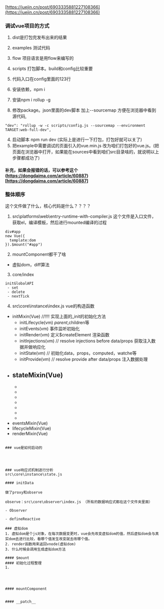 [https://juejin.cn/post/6903335881227108366](https://juejin.cn/post/6903335881227108366)

### 调试vue项目的方式
1. dist是打包完发布出来的结果
2. examples 测试代码
3. flow 项目语言是用flow来编写的
4. scripts 打包脚本。build和config比较重要
5. 代码入口在config里面的123行

1. 安装依赖，npm i
2. 安装npm i rollup -g
3. 修改package。json里面的dev脚本 加上--sourcemap 方便在浏览器中看到源代码,
```
"dev": "rollup -w -c scripts/config.js --sourcemap --environment TARGET:web-full-dev",
```
4. 启动脚本 npm run dev (实际上是进行一下打包，打包好就可以关了)
5. 把example中需要调试的页面引入的vue.min.js 改为咱们打包好的vue.js。(把页面在浏览器中打开，如果能在sources中看到咱们src目录啥的，就说明以上步骤都成功了)

#### 补充，如果会报错的话，可以参考这个(https://dongdaima.com/article/60887)[https://dongdaima.com/article/60887]

### 整体顺序
这个文件做了什么，核心代码是什么？？？？
1. src\platforms\web\entry-runtime-with-compiler.js
   这个文件是入口文件，获取el，编译模板，然后进行mounted编译的过程
```
div#app 
new Vue({
  template:dom
}).$mount("#app")

```
2. mountComponent都干了啥
  - 虚拟dom，diff算法
3. core/index

```
initGlobalAPI
 - set
 - delete
 - nextTick

```

4. src\core\instance\index.js
vue的构造函数

- initMixin(Vue) //!!!! 实现上面的_init的初始化方法
  - initLifecycle(vm) $parent,$children等
  - initEvents(vm) 事件监听初始化
  - initRender(vm) 定义$createElement 渲染函数
  - initInjections(vm) // resolve injections before data/props 获取注入数据并做响应化
  - initState(vm) // 初始化data，props，computed，watche等
  - initProvide(vm) // resolve provide after data/props 注入数据处理
- stateMixin(Vue)
  - 
  - 
  - 
  - 
  - 
  - 
  - 
  - 
- eventsMixin(Vue)
- lifecycleMixin(Vue)
- renderMixin(Vue)

```

### vue是如何启动的




### vue响应式机制逐行分析
src\core\instance\state.js

#### initData

做了proxy和observe

observe：src\core\observer\index.js （所有的数据响应式都在这个文件夹里面）

- Observer

- defineReactive

### 虚拟dom
1. 虚拟dom是个js对象，在每次数据变更时，vue会先改变虚拟dom的值，然后虚拟dom会与真实dom去进行比较，看哪个值发生改变就去改哪个值。
2. render函数用来返回vnode(虚拟dom)
3. 什么时候会调用生成虚拟dom方法

#### $mount
#### 初始化过程整理
1.  




#### mountComponent


#### __patch__
